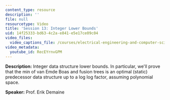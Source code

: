 ```yaml
---
content_type: resource
description: ''
file: null
resourcetype: Video
title: 'Session 13: Integer Lower Bounds'
uid: 14f25333-bd63-4c2a-e841-e5e17ce09c04
video_files:
  video_captions_file: /courses/electrical-engineering-and-computer-science/6-851-advanced-data-structures-spring-2012/lecture-videos/session-13-integer-lower-bounds/RecEYrnvGPM.vtt
video_metadata:
  youtube_id: RecEYrnvGPM
---
```


**Description:** Integer data structure lower bounds. In particular, we'll prove that the min of van Emde Boas and fusion trees is an optimal (static) predecessor data structure up to a log log factor, assuming polynomial space.

**Speaker:** Prof. Erik Demaine
